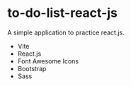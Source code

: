 # to-do-list-react-js

A simple application to practice react.js.

- Vite
- React.js
- Font Awesome Icons
- Bootstrap
- Sass